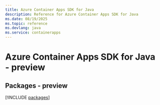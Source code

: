 ```yaml
---
title: Azure Container Apps SDK for Java
description: Reference for Azure Container Apps SDK for Java
ms.date: 08/19/2025
ms.topic: reference
ms.devlang: java
ms.service: containerapps
---
```

# Azure Container Apps SDK for Java - preview
## Packages - preview
[!INCLUDE [packages](container-apps-index.md)]